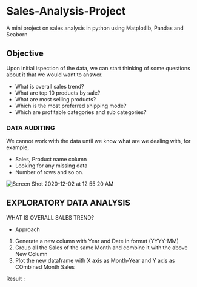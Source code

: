 # Sales-Analysis-Project
A mini project on sales analysis in python using Matplotlib, Pandas and Seaborn

## Objective  

Upon initial ispection of the data, we can start thinking of some questions about it that we would want to answer.
- What is overall sales trend?
- What are top 10 products by sale?
- What are most selling products?
- Which is the most preferred shipping mode?
- Which are profitable categories and sub categories?

### DATA AUDITING
We cannot work with the data until we know what are we dealing with, for example,
- Sales, Product name column
- Looking for any missing data
- Number of rows and so on.

![Screen Shot 2020-12-02 at 12 55 20 AM](https://user-images.githubusercontent.com/75334301/100787468-b33f9180-3439-11eb-83e9-3d7fc47e7870.png)

##  EXPLORATORY DATA ANALYSIS

WHAT IS OVERALL SALES TREND?
- Approach
1. Generate a new column with Year and Date in format (YYYY-MM)
2. Group all the Sales of the same Month and combine it with the above New Column
3. Plot the new dataframe with X axis as Month-Year and Y axis as COmbined Month Sales

Result :

